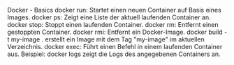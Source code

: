 Docker - Basics
docker run: Startet einen neuen Container auf Basis eines Images.
docker ps: Zeigt eine Liste der aktuell laufenden Container an.
docker stop: Stoppt einen laufenden Container.
docker rm: Entfernt einen gestoppten Container.
docker rmi: Entfernt ein Docker-Image.
docker build -t my-image . erstellt ein Image mit dem Tag "my-image" im aktuellen Verzeichnis.
docker exec: Führt einen Befehl in einem laufenden Container aus.
Beispiel: docker logs <container-id> zeigt die Logs des angegebenen Containers an.


